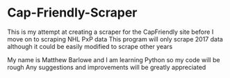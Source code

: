 # Cap-Friendly-Scraper
This is my attempt at creating a scraper for the CapFriendly site before I move on to scraping NHL PxP data
This program will only scrape 2017 data although it could be easily modified to scrape other years

My name is Matthew Barlowe and I am learning Python so my code will be rough
Any suggestions and improvements will be greatly appreciated
